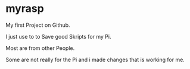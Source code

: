 # myrasp
My first Project on Github.

I just use to to Save good Skripts for my Pi.

Most are from other People.

Some are not really for the Pi and i made changes that is working for me.


